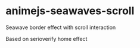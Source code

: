 # animejs-seawaves-scroll
Seawave border effect with scroll interaction

Based on serioverify home effect
